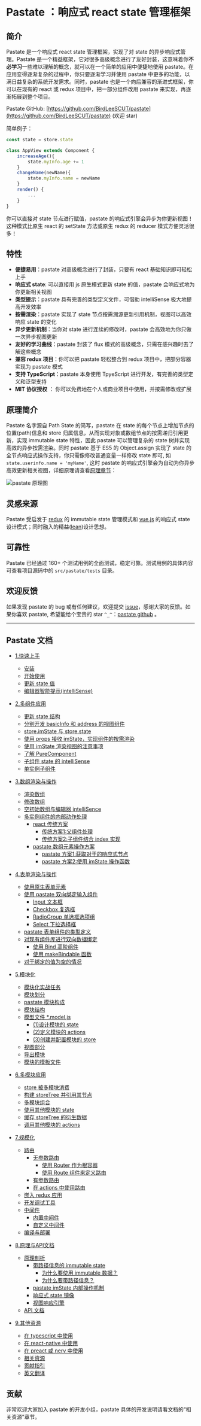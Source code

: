 
# Pastate ：响应式 react state 管理框架  

## 简介
Pastate 是一个响应式 react state 管理框架，实现了对 state 的异步响应式管理。Pastate 是一个精益框架，它对很多高级概念进行了友好封装，这意味着你**不必学习**一些难以理解的概念，就可以在一个简单的应用中便捷地使用 pastate。在应用变得逐渐复杂的过程中，你只要逐渐学习并使用 pastate 中更多的功能，以满日益复杂的系统开发需求。同时，pastate 也是一个向后兼容的渐进式框架，你可以在现有的 react 或 redux 项目中，把一部分组件改用 pastate 来实现，再逐渐拓展到整个项目。 

Pastate GitHub: [https://github.com/BirdLeeSCUT/pastate](https://github.com/BirdLeeSCUT/pastate)  (欢迎 star)

简单例子：
```javascript
const state = store.state

class AppView extends Component {
    increaseAge(){
        state.myInfo.age += 1
    }
    changeName(newName){
        state.myInfo.name = newName
    }
    render() {
        ...
    }
}
```
你可以直接对 state 节点进行赋值，pastate 的响应式引擎会异步为你更新视图！这种模式比原生 react 的 setState 方法或原生 redux 的 reducer 模式方便灵活很多！

## 特性
- **便捷易用**：pastate 对高级概念进行了封装，只要有 react 基础知识即可轻松上手
- **响应式 state**: 可以直接用 js 原生模式更新 state 的值，pastate 会响应式地为你更新相关视图
- **类型提示**：pastate 具有完善的类型定义文件，可借助 intelliSense 极大地提高开发效率
- **按需渲染**：pastate 实现了 state 节点按需溯源更新引用机制，视图可以高效响应 state 的变化
- **异步更新机制**：当你对 state 进行连续的修改时，pastate 会高效地为你只做一次异步视图更新
- **友好的学习曲线**：pastate 封装了 flux 模式的高级概念，只需在感兴趣时去了解这些概念 
- **兼容 redux 项目**：你可以把 pastate 轻松整合到 redux 项目中，把部分容器实现为 pastate 模式
- **支持 TypeScript**：pastate 本身使用 TpyeScript 进行开发，有完善的类型定义和泛型支持
- **MIT 协议授权** ： 你可以免费地在个人或商业项目中使用，并按需修改或扩展

## 原理简介
Pastate 名字源自 Path State 的简写，pastate 在 state 的每个节点上增加节点的位置(path)信息和 store 归属信息，从而实现对象或数组节点的按需递归引用更新，实现 immutable state 特性，因此 pastate 可以管理复杂的 state 树并实现高效的异步按需渲染。同时 pastate 基于 ES5 的 Object.assign 实现了 state 的全节点响应式操作支持，你只需像修改普通变量一样修改 state 即可, 如 `state.userinfo.name = 'myName'`, 这时 pastate 的响应式引擎会为自动为你异步高效更新相关视图，详细原理请查看[原理章节](https://pastate.js.org/docs/8.原理与API文档.html)：

![pastate 原理图](https://upload-images.jianshu.io/upload_images/1234637-ed283d2d6dbd5ed3.png?imageMogr2/auto-orient/strip%7CimageView2/2/w/1240)

## 灵感来源
Pastate 受启发于 [redux](https://redux.js.org/) 的 immutable state 管理模式和 [vue.js](https://vuejs.org/) 的响应式 state 设计模式；同时融入的精益([lean](https://en.wikipedia.org/wiki/Lean_product_development))设计思想。

## 可靠性
Pastate 已经通过 160+ 个测试用例的全面测试，稳定可靠。测试用例的具体内容可查看项目源码中的 `src/pastate/tests` 目录。

## 欢迎反馈
如果发现 pastate 的 bug 或有任何建议，欢迎提交 [issue](https://github.com/BirdLeeSCUT/pastate/issues)，感谢大家的反馈。如果你喜欢 pastate, 希望能给个宝贵的 star `^_^`：[pastate github](https://github.com/BirdLeeSCUT/pastate) 。

----

## Pastate 文档

   * [1.快速上手](docs/1.快速上手.md)
      * [安装](docs/1.快速上手.md#安装)
      * [开始使用](docs/1.快速上手.md#开始使用)
      * [更新 state 值](docs/1.快速上手.md#更新-state-值)
      * [编辑器智能提示(intelliSense)](docs/1.快速上手.md#编辑器智能提示intellisense)

   * [2.多组件应用](docs/2.多组件应用.md)
      * [更新 state 结构](docs/2.多组件应用.md#更新-state-结构)
      * [分别开发 basicInfo 和 address 的视图组件](docs/2.多组件应用.md#分别开发-basicinfo-和-address-的视图组件)
      * [store.imState 与 store.state](docs/2.多组件应用.md#storeimstate-与-storestate)
      * [使用 props 接收 imState，实现组件的按需渲染](docs/2.多组件应用.md#使用-props-接收-imstate实现组件的按需渲染)
      * [使用 imState 渲染视图的注意事项](docs/2.多组件应用.md#使用-imstate-渲染视图的注意事项)
      * [了解 PureComponent](docs/2.多组件应用.md#了解-purecomponent)
      * [子组件 state 的 intelliSense](docs/2.多组件应用.md#子组件-state-的-intellisense)
      * [单实例子组件](docs/2.多组件应用.md#单实例子组件)

   * [3.数组渲染与操作](docs/3.数组渲染与操作.md)
      * [渲染数组](docs/3.数组渲染与操作.md#渲染数组)
      * [修改数组](docs/3.数组渲染与操作.md#修改数组)
      * [空初始数组与编辑器 intelliSence](docs/3.数组渲染与操作.md#空初始数组与编辑器-intellisence)
      * [多实例组件的内部动作处理](docs/3.数组渲染与操作.md#多实例组件的内部动作处理)
         * [react 传统方案](docs/3.数组渲染与操作.md#react-传统方案)
            * [传统方案1:父组件处理](docs/3.数组渲染与操作.md#传统方案1父组件处理)
            * [传统方案2:子组件结合 index 实现](docs/3.数组渲染与操作.md#传统方案2子组件结合-index-实现)
         * [pastate 数组元素操作方案](docs/3.数组渲染与操作.md#pastate-数组元素操作方案)
            * [pastate 方案1:获取对于的响应式节点](docs/3.数组渲染与操作.md#pastate-方案1获取对于的响应式节点)
            * [pastate 方案2:使用 imState 操作函数](docs/3.数组渲染与操作.md#pastate-方案2使用-imstate-操作函数)

   * [4.表单渲染与操作](docs/4.表单渲染与操作.md)
      * [使用原生表单元素](docs/4.表单渲染与操作.md#使用原生表单元素)
      * [使用 pastate 双向绑定输入组件](docs/4.表单渲染与操作.md#使用-pastate-双向绑定输入组件)
         * [Input 文本框](docs/4.表单渲染与操作.md#input-文本框)
         * [Checkbox 复选框](docs/4.表单渲染与操作.md#checkbox-复选框)
         * [RadioGroup 单选框选项组](docs/4.表单渲染与操作.md#radiogroup-单选框选项组)
         * [Select 下拉选择框](docs/4.表单渲染与操作.md#select-下拉选择框)
      * [pastate 表单组件的类型定义](docs/4.表单渲染与操作.md#pastate-表单组件的类型定义)
      * [对现有组件库进行双向数据绑定](docs/4.表单渲染与操作.md#对现有组件库进行双向数据绑定)
         * [使用 Bind 高阶组件](docs/4.表单渲染与操作.md#使用-bind-高阶组件)
         * [使用 makeBindable 函数](docs/4.表单渲染与操作.md#使用-makebindable-函数)
      * [对于绑定的值为空的情况](docs/4.表单渲染与操作.md#对于绑定的值为空的情况)

   * [5.模块化](docs/5.模块化.md)
      * [模块化实战任务](docs/5.模块化.md#模块化实战任务)
      * [模块划分](docs/5.模块化.md#模块划分)
      * [pastate 模块构成](docs/5.模块化.md#pastate-模块构成)
      * [模块结构](docs/5.模块化.md#模块结构)
      * [模型文件 *.model.js](docs/5.模块化.md#模型文件-modeljs)
         * [(1)设计模块的 state](docs/5.模块化.md#1设计模块的-state)
         * [(2)定义模块的 actions](docs/5.模块化.md#2定义模块的-actions)
         * [(3)创建并配置模块的 store](docs/5.模块化.md#3创建并配置模块的-store)
      * [视图部分](docs/5.模块化.md#视图部分)
      * [导出模块](docs/5.模块化.md#导出模块)
      * [模块的模板文件](docs/5.模块化.md#模块的模板文件)

   * [6.多模块应用](docs/6.多模块应用.md)
      * [store 被多模块消费](docs/6.多模块应用.md#store-被多模块消费)
      * [构建 storeTree 并引用其节点](docs/6.多模块应用.md#构建-storetree-并引用其节点)
      * [多模块组合](docs/6.多模块应用.md#多模块组合)
      * [使用其他模块的 state](docs/6.多模块应用.md#使用其他模块的-state)
      * [缓存 storeTree 的衍生数据](docs/6.多模块应用.md#缓存-storetree-的衍生数据)
      * [调用其他模块的 actions](docs/6.多模块应用.md#调用其他模块的-actions)

   * [7.规模化](docs/7.规模化.md)
      * [路由](docs/7.规模化.md#路由)
         * [无参数路由](docs/7.规模化.md#无参数路由)
            * [使用 Router 作为根容器](docs/7.规模化.md#使用-router-作为根容器)
            * [使用 Route 组件来定义路由](docs/7.规模化.md#使用-route-组件来定义路由)
         * [有参数路由](docs/7.规模化.md#有参数路由)
         * [在 actions 中使用路由](docs/7.规模化.md#在-actions-中使用路由)
      * [嵌入 redux 应用](docs/7.规模化.md#嵌入-redux-应用)
      * [开发调试工具](docs/7.规模化.md#开发调试工具)
      * [中间件](docs/7.规模化.md#中间件)
         * [内置中间件](docs/7.规模化.md#内置中间件)
         * [自定义中间件](docs/7.规模化.md#自定义中间件)
      * [编译与部署](docs/7.规模化.md#编译与部署)

   * [8.原理与API文档](docs/8.原理与API文档.md)
      * [原理剖析](docs/8.原理与API文档.md#原理剖析)
         * [带路径信息的 immutable state](docs/8.原理与API文档.md#带路径信息的-immutable-state)
            * [为什么要使用 immutable 数据？](docs/8.原理与API文档.md#为什么要使用-immutable-数据)
            * [为什么要带路径信息？](docs/8.原理与API文档.md#为什么要带路径信息)
         * [pastate imState 内部操作机制](docs/8.原理与API文档.md#pastate-imstate-内部操作机制)
         * [响应式 state 镜像](docs/8.原理与API文档.md#响应式-state-镜像)
         * [视图响应引擎](docs/8.原理与API文档.md#视图响应引擎)
      * [API 文档](docs/8.原理与API文档.md#api-文档)

   * [9.其他资源](docs/9.其他资源.md)
      * [在 typescript 中使用](docs/9.其他资源.md#在-typescript-中使用)
      * [在 react-native 中使用](docs/9.其他资源.md#在-react-native-中使用)
      * [在 preact 或 nerv 中使用](docs/9.其他资源.md#在-preact-或-nerv-中使用)
      * [相关资源](docs/9.其他资源.md#相关资源)
      * [贡献指引](docs/9.其他资源.md#贡献指引)
      * [英文翻译](docs/9.其他资源.md#英文翻译)

## 贡献
非常欢迎大家加入 pastate 的开发小组，pastate 具体的开发说明请看文档的“相关资源”章节。